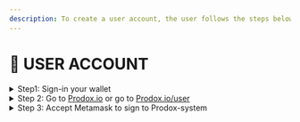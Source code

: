 ```yaml
---
description: To create a user account, the user follows the steps below.
---
```


# 💠 USER ACCOUNT

<details>

<summary>Step1: Sign-in your wallet</summary>

You need to sign-in your wallet by Metamask and make sure Metamask in un-lock state.

</details>

<details>

<summary>Step 2: Go to <a href="https://app.gitbook.com/u/xigGOOMQu4X2RIj6214MHI48BRQ2">Prodox.io</a> or go to <a href="https://prodox.io/user">Prodox.io/user</a></summary>

When reach to Prodox.io, Click Launch App or you can visit directly. A Pop-up Wallet Connect Appear.

![](<../../.gitbook/assets/image (23).png>)

</details>

<details>

<summary>Step 3: Accept Metamask to sign to Prodox-system</summary>

Metamask Wallet will ask for signing to Prodox. When sign, your account will be created automatically.

![](<../../.gitbook/assets/image (7) (1).png>)

</details>
